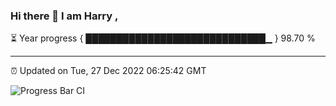 ### Hi there 👋 I am Harry , 

⏳ Year progress { █████████████████████████████▁ } 98.70 %

---

⏰ Updated on Tue, 27 Dec 2022 06:25:42 GMT

![Progress Bar CI](https://github.com/duykhang68/duykhang68/workflows/Progress%20Bar%20CI/badge.svg)
